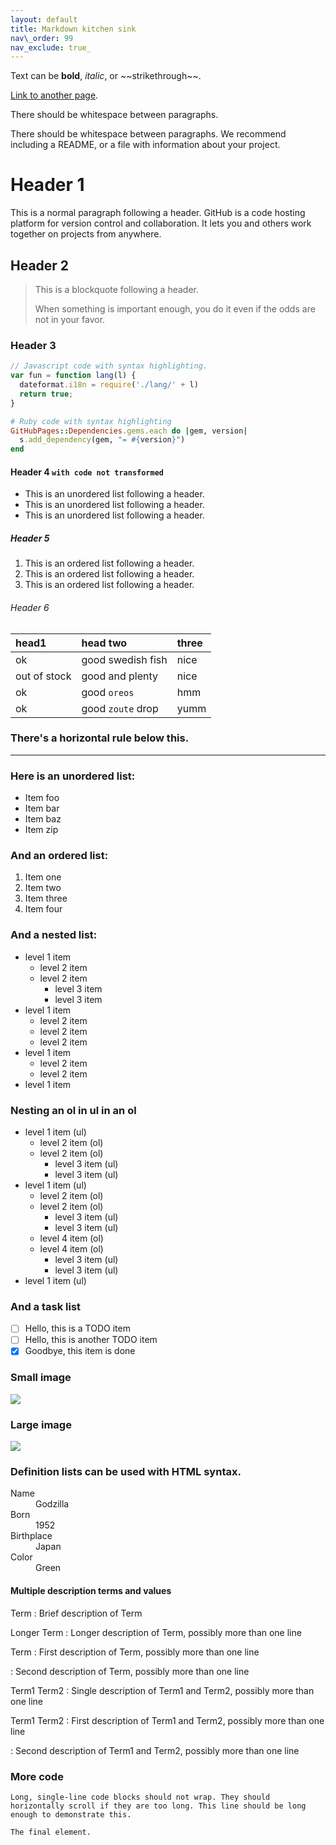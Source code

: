 ```yaml
---
layout: default
title: Markdown kitchen sink
nav\_order: 99
nav_exclude: true_
---
```


Text can be **bold**, _italic_, or \~\~strikethrough\~\~.

[Link to another page][1].

There should be whitespace between paragraphs.

There should be whitespace between paragraphs. We recommend including a README, or a file with information about your project.

# [][2]Header 1

This is a normal paragraph following a header. GitHub is a code hosting platform for version control and collaboration. It lets you and others work together on projects from anywhere.

## [][3]Header 2

> This is a blockquote following a header.
> 
> When something is important enough, you do it even if the odds are not in your favor.

### [][4]Header 3

```js
// Javascript code with syntax highlighting.
var fun = function lang(l) {
  dateformat.i18n = require('./lang/' + l)
  return true;
}
```

```ruby
# Ruby code with syntax highlighting
GitHubPages::Dependencies.gems.each do |gem, version|
  s.add_dependency(gem, "= #{version}")
end
```

#### [][5]Header 4 `with code not transformed`

*   This is an unordered list following a header.
*   This is an unordered list following a header.
*   This is an unordered list following a header.

##### [][6]Header 5

1.  This is an ordered list following a header.
2.  This is an ordered list following a header.
3.  This is an ordered list following a header.

###### [][7]Header 6

| head1        | head two          | three |
|:-------------|:------------------|:------|
| ok           | good swedish fish | nice  |
| out of stock | good and plenty   | nice  |
| ok           | good `oreos`      | hmm   |
| ok           | good `zoute` drop | yumm  |

### There's a horizontal rule below this.

---- 

### Here is an unordered list:

*   Item foo
*   Item bar
*   Item baz
*   Item zip

### And an ordered list:

1.  Item one
1.  Item two
1.  Item three
1.  Item four

### And a nested list:

- level 1 item
  - level 2 item
  - level 2 item
	- level 3 item
	- level 3 item
- level 1 item
  - level 2 item
  - level 2 item
  - level 2 item
- level 1 item
  - level 2 item
  - level 2 item
- level 1 item

### Nesting an ol in ul in an ol

- level 1 item (ul)
  - level 2 item (ol)
  - level 2 item (ol)
	- level 3 item (ul)
	- level 3 item (ul)
- level 1 item (ul)
  - level 2 item (ol)
  - level 2 item (ol)
	- level 3 item (ul)
	- level 3 item (ul)
  - level 4 item (ol)
  - level 4 item (ol)
	- level 3 item (ul)
	- level 3 item (ul)
- level 1 item (ul)

### And a task list

- [ ] Hello, this is a TODO item
- [ ] Hello, this is another TODO item
- [x] Goodbye, this item is done

### Small image

![][image-1]

### Large image

![][image-2]


### Definition lists can be used with HTML syntax.

<dl>
<dt>Name</dt>
<dd>Godzilla</dd>
<dt>Born</dt>
<dd>1952</dd>
<dt>Birthplace</dt>
<dd>Japan</dd>
<dt>Color</dt>
<dd>Green</dd>
</dl>

#### Multiple description terms and values

Term
: Brief description of Term

Longer Term
: Longer description of Term,
  possibly more than one line

Term
: First description of Term,
  possibly more than one line

: Second description of Term,
  possibly more than one line

Term1
Term2
: Single description of Term1 and Term2,
  possibly more than one line

Term1
Term2
: First description of Term1 and Term2,
  possibly more than one line

: Second description of Term1 and Term2,
  possibly more than one line
  
### More code

```
Long, single-line code blocks should not wrap. They should horizontally scroll if they are too long. This line should be long enough to demonstrate this.
```

```
The final element.
```

[1]:	another-page
[2]:	#header-1
[3]:	#header-2
[4]:	#header-3
[5]:	#header-4
[6]:	#header-5
[7]:	#header-6

[image-1]:	https://assets-cdn.github.com/images/icons/emoji/octocat.png
[image-2]:	https://guides.github.com/activities/hello-world/branching.png